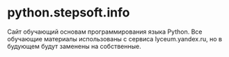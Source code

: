 # python.stepsoft.info
Сайт обучающий основам программирования языка Python. 
Все обучающие материалы использованы с сервиса lyceum.yandex.ru, но в будующем будут заменены на собственные.
